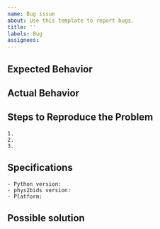 ```yaml
---
name: Bug issue
about: Use this template to report bugs.
title: ''
labels: Bug
assignees:
---
```


<!--- Provide a general summary of the issue in the Title above -->

## Expected Behavior
<!--- NECESSARY -->
<!--- Describe what one would expect from the buggy code -->

## Actual Behavior
<!--- NECESSARY -->
<!--- Describe what the buggy code is actually doing/returning -->
<!--- Do not hesitate and share screenshots and code snippets that could help understand the issue -->

## Steps to Reproduce the Problem
<!--- Briefly point out the steps we should take to reproduce the problem -->

    1.
    2.
    3.

## Specifications
<!--- Point out the version of peakdet you are running and your OS version -->
    - Python version: 
    - phys2bids version:
    - Platform:

## Possible solution
<!--- Describe a possible approach to solve the issue -->
